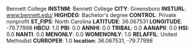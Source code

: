 
Bennett College
**INSTNM**: Bennett College
**CITY**: Greensboro
**INSTURL**: www.bennett.edu/
**HIGHDEG**: Bachelor's degree
**CONTROL**: Private nonprofit
**ST_FIPS**: North Carolina
**LATITUDE**: 36.067531
**LONGITUDE**: -79.77998
**HBCU**: 1.0
**PBI**: 0.0
**ANNHI**: 0.0
**TRIBAL**: 0.0
**AANAPII**: 0.0
**HSI**: 0.0
**NANTI**: 0.0
**MENONLY**: 0.0
**WOMENONLY**: 1.0
**RELAFFIL**: United Methodist
**CURROPER**: 1.0
**location**: 36.067531, -79.77998